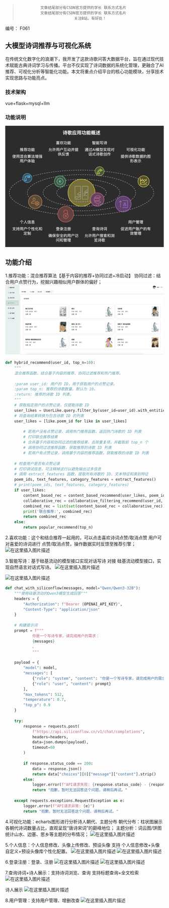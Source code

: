 >               文章结尾部分有CSDN官方提供的学长 联系方式名片
>               文章结尾部分有CSDN官方提供的学长 联系方式名片
>                              关注B站，有好处！

编号： F061
## 大模型诗词推荐与可视化系统
在传统文化数字化的浪潮下，我开发了这款诗歌问答大数据平台，旨在通过现代技术赋能古典诗词学习与传播。平台不仅实现了诗词数据的系统化管理，更融合了AI推荐、可视化分析等智能化功能。本文将重点介绍平台的核心功能模块，分享技术实现思路与功能亮点。
### 技术架构
vue+flask+mysql+llm
### 功能说明
![在这里插入图片描述](诗歌模块图.png)

## 功能介绍
1.推荐功能：混合推荐算法【基于内容的推荐+协同过滤+冷启动】
协同过滤：结合用户点赞行为，挖掘兴趣相似用户群体的偏好；
![在这里插入图片描述](推荐.png)

```python
def hybrid_recommend(user_id, top_n=10):
    """
    混合推荐函数，结合基于内容的推荐、协同过滤推荐和热门推荐。

    :param user_id: 用户的 ID，用于获取用户的点赞记录。
    :param top_n: 推荐的诗歌数量，默认为 10。
    :return: 推荐的诗歌 ID 列表。
    """
    # 获取指定用户的点赞记录，仅提取诗歌 ID
    user_likes = UserLike.query.filter_by(user_id=user_id).with_entities(UserLike.poem_id).all()
    # 将查询结果转换为包含诗歌 ID 的列表
    user_likes = [like.poem_id for like in user_likes]

        # 若用户没有点赞记录，调用热门推荐函数，返回热门诗歌的 ID 列表
        # 打印联合推荐结果
        # 合并基于内容和协同过滤的推荐结果，去除重复项，并截取前 top_n 个
        # 调用协同过滤推荐函数，获取推荐的诗歌 ID 列表
        # 若用户有点赞记录，调用基于内容的推荐函数，获取推荐的诗歌 ID 列表

    # 检查用户是否有点赞记录
    # 打印调试信息，可注释掉这行以避免输出过多信息
    # 调用 extract_features 函数，提取所有诗歌的 ID、文本特征和类别特征
    poem_ids, text_features, category_features = extract_features()
    # print(poem_ids, text_features, category_features)
    if user_likes:
        content_based_rec = content_based_recommend(user_likes, poem_ids, text_features, category_features, top_n)
        collaborative_rec = collaborative_filtering_recommend(user_id, top_n)
        combined_rec = list(set(content_based_rec + collaborative_rec))[:top_n]
        print('联合推荐:', combined_rec)
        return combined_rec
    else:
        return popular_recommend(top_n)
```

2.喜欢功能：这个和结合推荐一起用的，可以点击喜欢诗词点赞/取消点赞
用户可对喜爱的诗词进行 点赞/取消点赞，操作数据实时反馈至推荐引擎；
![在这里插入图片描述](https://i-blog.csdnimg.cn/direct/36b73af174b8469cb7ab655e5b248d3e.png)


3.智能写诗：基于硅基流动的模型接口实现对话写诗
对接 硅基流动模型接口，实现自然语言对话式写诗。
![在这里插入图片描述](https://i-blog.csdnimg.cn/direct/84d5b8ddf748414fa1185d1db33ac604.png)

![在这里插入图片描述](https://i-blog.csdnimg.cn/direct/dd57e25996794320ba6cede2302ffd77.png)

```python
def chat_with_siliconflow(messages, model="Qwen/Qwen3-32B"):
    """使用硅基流动的Qwen3模型生成回答"""
    headers = {
        "Authorization": f"Bearer {OPENAI_API_KEY}",
        "Content-Type": "application/json"
    }

    # 构建提示词
    prompt = f"""
            你是一个写诗专家，请完成用户的需求：
            {messages}
            。
            """

    payload = {
        "model": model,
        "messages": [
            {"role": "system", "content": "你是一个写诗专家，请完成用户的需求。"},
            {"role": "user", "content": prompt}
        ],
        "max_tokens": 512,
        "temperature": 0.7,
        "top_p": 0.9
    }

    try:
        response = requests.post(
            f"https://api.siliconflow.cn/v1/chat/completions",
            headers=headers,
            data=json.dumps(payload),
            timeout=60
        )

        if response.status_code == 200:
            data = response.json()
            return data["choices"][0]["message"]["content"].strip()
        else:
            logger.error(f"API请求失败: {response.status_code} - {response.text}")
            return "抱歉，暂时无法回答这个问题，请稍后再试。"

    except requests.exceptions.RequestException as e:
        logger.error(f"API请求异常: {e}")
        return "抱歉，暂时无法回答这个问题，请稍后再试。"
```

4.可视化功能：echarts图形进行分析诗人朝代、主题分布
朝代分布：柱状图展示各朝代诗词数量占比，直观呈现“唐诗宋词”的巅峰地位；
主题分析：词云图/饼图统计山水、边塞、思乡等主题的分布情况；
![在这里插入图片描述](https://i-blog.csdnimg.cn/direct/ec5f2efa1a0f487aa5085805d21defee.png)

5.个人信息：个人信息修改、头像上传修改、预设头像
支持 个人信息修改+头像自定义+预设头像库个性化配置。
![在这里插入图片描述](https://i-blog.csdnimg.cn/direct/f9dd86aa33f04a07982a43510f338cfa.png)
![在这里插入图片描述](https://i-blog.csdnimg.cn/direct/acc3180173f64b1e962a2af68d116cb3.png)



6.登录注册：登录、注册
![在这里插入图片描述](https://i-blog.csdnimg.cn/direct/1ff37400c60a4a4393f6ad3193590870.png)
![在这里插入图片描述](https://i-blog.csdnimg.cn/direct/35a1a023a4e54b209756402d74c5a0a1.png)


7.查询诗词+诗人展示：支持诗词浏览、查询
支持标题查询+全文检索
![在这里插入图片描述](https://i-blog.csdnimg.cn/direct/52835996dad8440d8099591282a66ccc.png)

诗人展示
![在这里插入图片描述](https://i-blog.csdnimg.cn/direct/3a3012ef2f4c450bbee6c3549e385948.png)

8.用户管理：支持用户管理、增删改查
![在这里插入图片描述](https://i-blog.csdnimg.cn/direct/53eaa662ba5f4ac99908534bc04ebb62.png)
